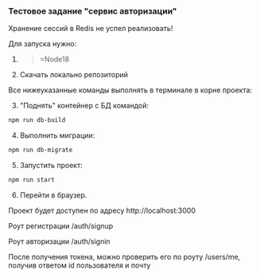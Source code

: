 ### Тестовое задание "сервис авторизации"

Хранение сессий в Redis не успел реализовать!

Для запуска нужно:

1. > =Node18
2. Скачать локально репозиторий

Все нижеуказанные команды выполнять в терминале в корне проекта:

3. "Поднять" контейнер с БД командой:

```bash
npm run db-build
```

4. Выполнить миграции:

```bash
npm run db-migrate
```

5. Запустить проект:

```bash
npm run start
```

6. Перейти в браузер.

Проект будет доступен по адресу http://localhost:3000

Роут регистрации /auth/signup

Роут авторизации /auth/signin

После получения токена, можно проверить его по роуту /users/me, получив ответом id пользователя и почту
